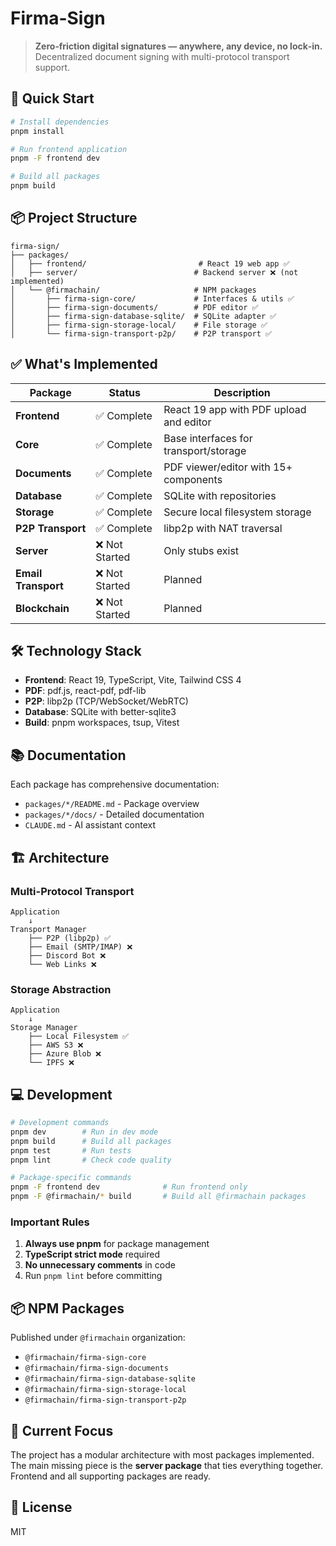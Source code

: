 # Firma-Sign

> **Zero‑friction digital signatures — anywhere, any device, no lock‑in.**  
> Decentralized document signing with multi-protocol transport support.

## 🚀 Quick Start

```bash
# Install dependencies
pnpm install

# Run frontend application
pnpm -F frontend dev

# Build all packages
pnpm build
```

## 📦 Project Structure

```
firma-sign/
├── packages/
│   ├── frontend/                         # React 19 web app ✅
│   ├── server/                          # Backend server ❌ (not implemented)
│   └── @firmachain/                     # NPM packages
│       ├── firma-sign-core/             # Interfaces & utils ✅
│       ├── firma-sign-documents/        # PDF editor ✅
│       ├── firma-sign-database-sqlite/  # SQLite adapter ✅
│       ├── firma-sign-storage-local/    # File storage ✅
│       └── firma-sign-transport-p2p/    # P2P transport ✅
```

## ✅ What's Implemented

| Package             | Status         | Description                             |
| ------------------- | -------------- | --------------------------------------- |
| **Frontend**        | ✅ Complete    | React 19 app with PDF upload and editor |
| **Core**            | ✅ Complete    | Base interfaces for transport/storage   |
| **Documents**       | ✅ Complete    | PDF viewer/editor with 15+ components   |
| **Database**        | ✅ Complete    | SQLite with repositories                |
| **Storage**         | ✅ Complete    | Secure local filesystem storage         |
| **P2P Transport**   | ✅ Complete    | libp2p with NAT traversal               |
| **Server**          | ❌ Not Started | Only stubs exist                        |
| **Email Transport** | ❌ Not Started | Planned                                 |
| **Blockchain**      | ❌ Not Started | Planned                                 |

## 🛠️ Technology Stack

- **Frontend**: React 19, TypeScript, Vite, Tailwind CSS 4
- **PDF**: pdf.js, react-pdf, pdf-lib
- **P2P**: libp2p (TCP/WebSocket/WebRTC)
- **Database**: SQLite with better-sqlite3
- **Build**: pnpm workspaces, tsup, Vitest

## 📚 Documentation

Each package has comprehensive documentation:

- `packages/*/README.md` - Package overview
- `packages/*/docs/` - Detailed documentation
- `CLAUDE.md` - AI assistant context

## 🏗️ Architecture

### Multi-Protocol Transport

```
Application
    ↓
Transport Manager
    ├── P2P (libp2p) ✅
    ├── Email (SMTP/IMAP) ❌
    ├── Discord Bot ❌
    └── Web Links ❌
```

### Storage Abstraction

```
Application
    ↓
Storage Manager
    ├── Local Filesystem ✅
    ├── AWS S3 ❌
    ├── Azure Blob ❌
    └── IPFS ❌
```

## 💻 Development

```bash
# Development commands
pnpm dev        # Run in dev mode
pnpm build      # Build all packages
pnpm test       # Run tests
pnpm lint       # Check code quality

# Package-specific commands
pnpm -F frontend dev              # Run frontend only
pnpm -F @firmachain/* build       # Build all @firmachain packages
```

### Important Rules

1. **Always use pnpm** for package management
2. **TypeScript strict mode** required
3. **No unnecessary comments** in code
4. Run `pnpm lint` before committing

## 📦 NPM Packages

Published under `@firmachain` organization:

- `@firmachain/firma-sign-core`
- `@firmachain/firma-sign-documents`
- `@firmachain/firma-sign-database-sqlite`
- `@firmachain/firma-sign-storage-local`
- `@firmachain/firma-sign-transport-p2p`

## 🎯 Current Focus

The project has a modular architecture with most packages implemented. The main missing piece is the **server package** that ties everything together. Frontend and all supporting packages are ready.

## 📄 License

MIT
